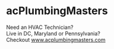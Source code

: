 # acPlumbingMasters 
Need an HVAC Technician?
<br/>
Live in DC, Maryland or Pennsylvania?
<br/>
Checkout
www.acplumbingmasters.com
